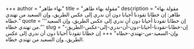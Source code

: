 +++
author = "بهاء طاهر"
title = "مقولة بهاء طاهر"
description = "مقولة بهاء طاهر: إن خطانا تقودنا أحيانا دون أن ندري إلى عكس الطريق، وإن السعيد من تهتدي خطاه."
quote = '''إن خطانا تقودنا أحيانا دون أن ندري إلى عكس الطريق، وإن السعيد من تهتدي خطاه.''' 
slug = "إن-خطانا-تقودنا-أحيانا-دون-أن-ندري-إلى-عكس-الطريق-وإن-السعيد-من-تهتدي-خطاه"
+++
إن خطانا تقودنا أحيانا دون أن ندري إلى عكس الطريق، وإن السعيد من تهتدي خطاه.
